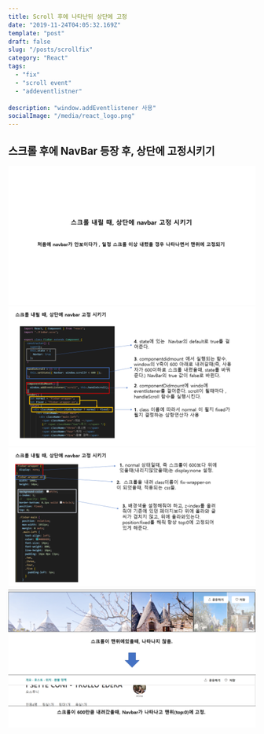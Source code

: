```yaml
---
title: Scroll 후에 나타난뒤 상단에 고정
date: "2019-11-24T04:05:32.169Z"
template: "post"
draft: false
slug: "/posts/scrollfix"
category: "React"
tags:
  - "fix"
  - "scroll event"
  - "addeventlistner"

description: "window.addEventlistener 사용"
socialImage: "/media/react_logo.png"
---
```


## 스크롤 후에 NavBar 등장 후, 상단에 고정시키기

​![](/media/Etc/Fix/fix1.PNG)
​![](/media/Etc/Fix/fix2.PNG)
​![](/media/Etc/Fix/fix3.PNG)
​![](/media/Etc/Fix/fix4.PNG)
